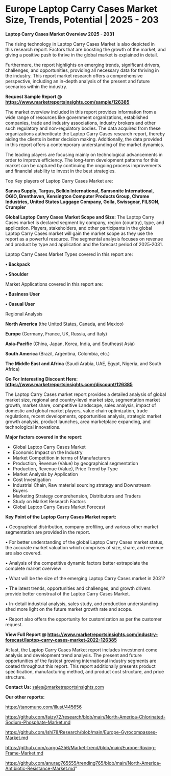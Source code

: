 # Europe Laptop Carry Cases Market Size, Trends, Potential | 2025 - 203

<Strong> Laptop Carry Cases Market Overview 2025 - 2031</strong>

The rising technology in Laptop Carry Cases Market is also depicted in this research report. Factors that are boosting the growth of the market, and giving a positive push to thrive in the global market is explained in detail.

Furthermore, the report highlights on emerging trends, significant drivers, challenges, and opportunities, providing all necessary data for thriving in the industry. This report market research offers a comprehensive perspective, including an in-depth analysis of the present and future scenarios within the industry.

<strong>Request Sample Report @ <a href=https://www.marketreportsinsights.com/sample/126385>https://www.marketreportsinsights.com/sample/126385</a></strong>

The market overview included in this report provides information from a wide range of resources like government organizations, established companies, trade and industry associations, industry brokers and other such regulatory and non-regulatory bodies. The data acquired from these organizations authenticate the Laptop Carry Cases research report, thereby aiding the clients in better decision making. Additionally, the data provided in this report offers a contemporary understanding of the market dynamics.

The leading players are focusing mainly on technological advancements in order to improve efficiency. The long-term development patterns for this market can be captured by continuing the ongoing process improvements and financial stability to invest in the best strategies.

Top Key players of Laptop Carry Cases Market are:

<strong>Sanwa Supply, Targus, Belkin International, Samsonite International, OGIO, Brenthaven, Kensington Computer Products Group, Chrome Industries, United States Luggage Company, Golla, Swissgear, FILSON, Crumpler</strong>

<strong><b>Global Laptop Carry Cases Market Scope and Size:</b></strong>
The Laptop Carry Cases market is declared segment by company, region (country), type, and application. Players, stakeholders, and other participants in the global Laptop Carry Cases market will gain the market scope as they use the report as a powerful resource. The segmental analysis focuses on revenue and product by type and application and the forecast period of 2025-2031.

Laptop Carry Cases Market Types covered in this report are:

<strong>• Backpack

• Shoulder</strong>

Market Applications covered in this report are:

<strong>• Business User

• Casual User</strong> 

Regional Analysis

<strong>North America</strong> (the United States, Canada, and Mexico)

<strong>Europe</strong> (Germany, France, UK, Russia, and Italy)

<strong>Asia-Pacific</strong> (China, Japan, Korea, India, and Southeast Asia)

<strong>South America</strong> (Brazil, Argentina, Colombia, etc.)

<strong>The Middle East and Africa</strong> (Saudi Arabia, UAE, Egypt, Nigeria, and South Africa)

<strong>Go For Interesting Discount Here: <a href=https://www.marketreportsinsights.com/discount/126385>https://www.marketreportsinsights.com/discount/126385</a></strong>

The Laptop Carry Cases market report provides a detailed analysis of global market size, regional and country-level market size, segmentation market growth, market share, competitive Landscape, sales analysis, impact of domestic and global market players, value chain optimization, trade regulations, recent developments, opportunities analysis, strategic market growth analysis, product launches, area marketplace expanding, and technological innovations.

<strong><b>Major factors covered in the report:</b></strong>
<ul>
  <li>Global Laptop Carry Cases Market </li>
  <li>Economic Impact on the Industry</li>
  <li>Market Competition in terms of Manufacturers</li>
  <li>Production, Revenue (Value) by geographical segmentation</li>
  <li>Production, Revenue (Value), Price Trend by Type</li>
  <li>Market Analysis by Application</li>
  <li>Cost Investigation</li>
  <li>Industrial Chain, Raw material sourcing strategy and Downstream Buyers</li>
  <li>Marketing Strategy comprehension, Distributors and Traders</li>
  <li>Study on Market Research Factors</li>
  <li>Global Laptop Carry Cases Market Forecast</li>
</ul>

<strong><b>Key Point of the Laptop Carry Cases Market report:</b></strong>

• Geographical distribution, company profiling, and various other market segmentation are provided in the report.

• For better understanding of the global Laptop Carry Cases market status, the accurate market valuation which comprises of size, share, and revenue are also covered.

• Analysis of the competitive dynamic factors better extrapolate the complete market overview

• What will be the size of the emerging Laptop Carry Cases market in 2031?

• The latest trends, opportunities and challenges, and growth drivers provide better construal of the Laptop Carry Cases Market.

• In-detail industrial analysis, sales study, and production understanding shed more light on the future market growth rate and scope.

• Report also offers the opportunity for customization as per the customer request.

<strong><b>View Full Report @ <a href=https://www.marketreportsinsights.com/industry-forecast/laptop-carry-cases-market-2022-126385>https://www.marketreportsinsights.com/industry-forecast/laptop-carry-cases-market-2022-126385</a></b></strong>


At last, the Laptop Carry Cases Market report includes investment come analysis and development trend analysis. The present and future opportunities of the fastest growing international industry segments are coated throughout this report. This report additionally presents product specification, manufacturing method, and product cost structure, and price structure.

<strong>Contact Us:</strong>
sales@marketreportsinsights.com

<strong>Our other reports:</strong>

<a href=https://tanomuno.com/illust/445656>https://tanomuno.com/illust/445656</a>

<a href=https://github.com/faizy72/research/blob/main/North-America-Chlorinated-Sodium-Phosphate-Market.md>https://github.com/faizy72/research/blob/main/North-America-Chlorinated-Sodium-Phosphate-Market.md</a>

<a href=https://github.com/Ishi78/Research/blob/main/Europe-Gyrocompasses-Market.md>https://github.com/Ishi78/Research/blob/main/Europe-Gyrocompasses-Market.md</a>

<a href=https://github.com/cargo4256/Market-trend/blob/main/Europe-Roving-Frame-Market.md>https://github.com/cargo4256/Market-trend/blob/main/Europe-Roving-Frame-Market.md</a>

<a href=https://github.com/anurag765555/trending765/blob/main/North-America-Antibiotic-Resistance-Market.md>https://github.com/anurag765555/trending765/blob/main/North-America-Antibiotic-Resistance-Market.md</a>"
